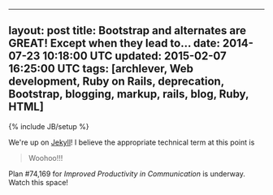 
---           
layout: post
title: Bootstrap and alternates are GREAT! Except when they lead to...
date: 2014-07-23 10:18:00 UTC
updated: 2015-02-07 16:25:00 UTC
tags: [archlever, Web development, Ruby on Rails, deprecation, Bootstrap, blogging, markup, rails, blog, Ruby, HTML]
---
{% include JB/setup %}

We're up on [Jekyll](http://jekyllrb.com/)! I believe the appropriate technical
term at this point is

> Woohoo!!!

Plan #74,169 for *Improved Productivity in Communication* is underway. Watch
this space!